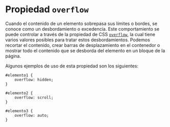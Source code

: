 # Propiedad `overflow`

Cuando el contenido de un elemento sobrepasa sus límites o bordes, se conoce como un desbordamiento o excedencia. Este comportamiento se puede controlar a través de la propiedad de CSS [`overflow`][1], la cual tiene varios valores posibles para tratar estos desbordamientos. Podemos recortar el contenido, crear barras de desplazamiento en el contenedor o mostrar todo el contenido que se desborda del elemento en un bloque de la página.

Algunos ejemplos de uso de esta propiedad son los siguientes:

>

    #elemento1 {
        overflow: hidden;
    }

    #elemento2 {
        overflow: scroll;
    }

    #elemento3 {
        overflow: auto;
    }

[1]: https://developer.mozilla.org/es/docs/Web/CSS/overflow
